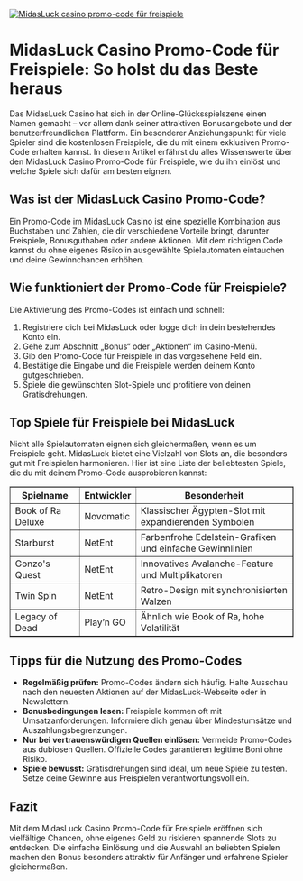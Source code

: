 [![MidasLuck casino promo-code für freispiele](https://123-caf.pages.dev/gitsignup.png)](https://vrmoo.ru/Bt82HjjY)

<h1>MidasLuck Casino Promo-Code für Freispiele: So holst du das Beste heraus</h1>  <p>Das MidasLuck Casino hat sich in der Online-Glücksspielszene einen Namen gemacht – vor allem dank seiner attraktiven Bonusangebote und der benutzerfreundlichen Plattform. Ein besonderer Anziehungspunkt für viele Spieler sind die kostenlosen Freispiele, die du mit einem exklusiven Promo-Code erhalten kannst. In diesem Artikel erfährst du alles Wissenswerte über den MidasLuck Casino Promo-Code für Freispiele, wie du ihn einlöst und welche Spiele sich dafür am besten eignen.</p>  <h2>Was ist der MidasLuck Casino Promo-Code?</h2> <p>Ein Promo-Code im MidasLuck Casino ist eine spezielle Kombination aus Buchstaben und Zahlen, die dir verschiedene Vorteile bringt, darunter Freispiele, Bonusguthaben oder andere Aktionen. Mit dem richtigen Code kannst du ohne eigenes Risiko in ausgewählte Spielautomaten eintauchen und deine Gewinnchancen erhöhen.</p>  <h2>Wie funktioniert der Promo-Code für Freispiele?</h2> <p>Die Aktivierung des Promo-Codes ist einfach und schnell:</p> <ol>   <li>Registriere dich bei MidasLuck oder logge dich in dein bestehendes Konto ein.</li>   <li>Gehe zum Abschnitt „Bonus“ oder „Aktionen“ im Casino-Menü.</li>   <li>Gib den Promo-Code für Freispiele in das vorgesehene Feld ein.</li>   <li>Bestätige die Eingabe und die Freispiele werden deinem Konto gutgeschrieben.</li>   <li>Spiele die gewünschten Slot-Spiele und profitiere von deinen Gratisdrehungen.</li> </ol>  <h2>Top Spiele für Freispiele bei MidasLuck</h2> <p>Nicht alle Spielautomaten eignen sich gleichermaßen, wenn es um Freispiele geht. MidasLuck bietet eine Vielzahl von Slots an, die besonders gut mit Freispielen harmonieren. Hier ist eine Liste der beliebtesten Spiele, die du mit deinem Promo-Code ausprobieren kannst:</p>  <table border="1" cellpadding="10" cellspacing="0">   <thead>     <tr>       <th>Spielname</th>       <th>Entwickler</th>       <th>Besonderheit</th>     </tr>   </thead>   <tbody>     <tr>       <td>Book of Ra Deluxe</td>       <td>Novomatic</td>       <td>Klassischer Ägypten-Slot mit expandierenden Symbolen</td>     </tr>     <tr>       <td>Starburst</td>       <td>NetEnt</td>       <td>Farbenfrohe Edelstein-Grafiken und einfache Gewinnlinien</td>     </tr>     <tr>       <td>Gonzo's Quest</td>       <td>NetEnt</td>       <td>Innovatives Avalanche-Feature und Multiplikatoren</td>     </tr>     <tr>       <td>Twin Spin</td>       <td>NetEnt</td>       <td>Retro-Design mit synchronisierten Walzen</td>     </tr>     <tr>       <td>Legacy of Dead</td>       <td>Play’n GO</td>       <td>Ähnlich wie Book of Ra, hohe Volatilität</td>     </tr>   </tbody> </table>  <h2>Tipps für die Nutzung des Promo-Codes</h2> <ul>   <li><strong>Regelmäßig prüfen:</strong> Promo-Codes ändern sich häufig. Halte Ausschau nach den neuesten Aktionen auf der MidasLuck-Webseite oder in Newslettern.</li>   <li><strong>Bonusbedingungen lesen:</strong> Freispiele kommen oft mit Umsatzanforderungen. Informiere dich genau über Mindestumsätze und Auszahlungsbegrenzungen.</li>   <li><strong>Nur bei vertrauenswürdigen Quellen einlösen:</strong> Vermeide Promo-Codes aus dubiosen Quellen. Offizielle Codes garantieren legitime Boni ohne Risiko.</li>   <li><strong>Spiele bewusst:</strong> Gratisdrehungen sind ideal, um neue Spiele zu testen. Setze deine Gewinne aus Freispielen verantwortungsvoll ein.</li> </ul>  <h2>Fazit</h2> <p>Mit dem MidasLuck Casino Promo-Code für Freispiele eröffnen sich vielfältige Chancen, ohne eigenes Geld zu riskieren spannende Slots zu entdecken. Die einfache Einlösung und die Auswahl an beliebten Spielen machen den Bonus besonders attraktiv für Anfänger und erfahrene Spieler gleichermaßen.</p>